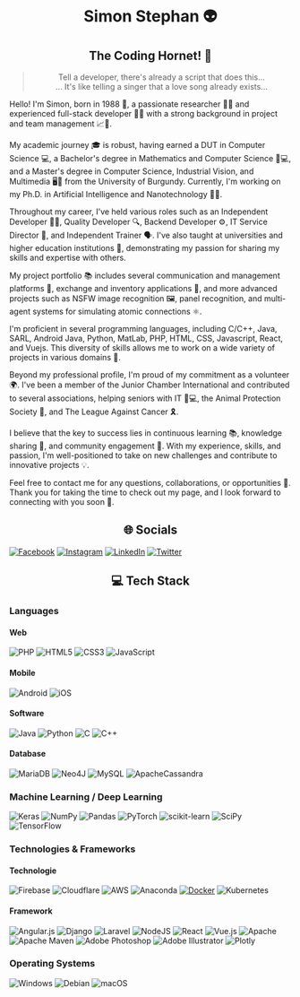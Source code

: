 
<h1 align="center">Simon Stephan 👽</h1>
<h2 align="center"> The Coding Hornet! 🐝</h2>

<blockquote align="center">Tell a developer, there's already a script that does this...<br/>
... It's like telling a singer that a love song already exists...</blockquote>

<p>Hello! I'm Simon, born in 1988 🎂, a passionate researcher 🧪🔬 and experienced full-stack developer 👨‍💻 with a strong background in project and team management 📈👥.</p>

<p>My academic journey 🎓 is robust, having earned a DUT in Computer Science 💻, a Bachelor's degree in Mathematics and Computer Science 🧮💻, and a Master's degree in Computer Science, Industrial Vision, and Multimedia 🖥️📸 from the University of Burgundy. Currently, I'm working on my Ph.D. in Artificial Intelligence and Nanotechnology 🤖🧬.</p>

<p>Throughout my career, I've held various roles such as an Independent Developer 👨‍💻, Quality Developer 🔍, Backend Developer ⚙️, IT Service Director 🏢, and Independent Trainer 🗣️. I've also taught at universities and higher education institutions 🏫, demonstrating my passion for sharing my skills and expertise with others.</p>

<p>My project portfolio 📚 includes several communication and management platforms 📡, exchange and inventory applications 🔄, and more advanced projects such as NSFW image recognition 🖼️, panel recognition, and multi-agent systems for simulating atomic connections ⚛️.</p>

<p>I'm proficient in several programming languages, including C/C++, Java, SARL, Android Java, Python, MatLab, PHP, HTML, CSS, Javascript, React, and Vuejs. This diversity of skills allows me to work on a wide variety of projects in various domains 💼.</p>

<p>Beyond my professional profile, I'm proud of my commitment as a volunteer 🌍. I've been a member of the Junior Chamber International and contributed to several associations, helping seniors with IT 👴💻, the Animal Protection Society 🐾, and The League Against Cancer 🎗️.</p>

<p>I believe that the key to success lies in continuous learning 📚, knowledge sharing 👥, and community engagement 🤝. With my experience, skills, and passion, I'm well-positioned to take on new challenges and contribute to innovative projects 💡.</p>

<p>Feel free to contact me for any questions, collaborations, or opportunities 📨. Thank you for taking the time to check out my page, and I look forward to connecting with you soon 🤗.</p>

<h2 align="center">🌐 Socials</h2>


[![Facebook](https://img.shields.io/badge/Facebook-%231877F2.svg?logo=Facebook&logoColor=white)](https://facebook.com/Simon.Stephan) 
[![Instagram](https://img.shields.io/badge/Instagram-%23E4405F.svg?logo=Instagram&logoColor=white)](https://instagram.com/TheCodingHornet)
[![LinkedIn](https://img.shields.io/badge/LinkedIn-%230077B5.svg?logo=linkedin&logoColor=white)](https://linkedin.com/in/simon-stephan-dev/)
[![Twitter](https://img.shields.io/badge/Twitter-%231DA1F2.svg?logo=Twitter&logoColor=white)](https://twitter.com/TheCodingHornet) 

<h2 align="center">💻 Tech Stack</h2>

<h3>Languages</h3>

<h4>Web</h4>

![PHP](https://img.shields.io/badge/php-%23777BB4.svg?style=for-the-badge&logo=php&logoColor=white)
![HTML5](https://img.shields.io/badge/html5-%23E34F26.svg?style=for-the-badge&logo=html5&logoColor=white)
![CSS3](https://img.shields.io/badge/css3-%231572B6.svg?style=for-the-badge&logo=css3&logoColor=white)
![JavaScript](https://img.shields.io/static/v1?style=for-the-badge&message=JavaScript&color=222222&logo=JavaScript&logoColor=F7DF1E&label=)

<h4>Mobile</h4>

![Android](https://img.shields.io/static/v1?style=for-the-badge&message=Android&color=222222&logo=Android&logoColor=3DDC84&label=)
![iOS](https://img.shields.io/static/v1?style=for-the-badge&message=iOS&color=000000&logo=iOS&logoColor=FFFFFF&label=)
       
<h4>Software</h4>

![Java](https://img.shields.io/badge/java-%23ED8B00.svg?style=for-the-badge&logo=java&logoColor=white)
![Python](https://img.shields.io/badge/python-3670A0?style=for-the-badge&logo=python&logoColor=ffdd54)
![C](https://img.shields.io/badge/c-%2300599C.svg?style=for-the-badge&logo=c&logoColor=white)
![C++](https://img.shields.io/badge/c++-%2300599C.svg?style=for-the-badge&logo=c%2B%2B&logoColor=white)
            
<h4>Database</h4>

![MariaDB](https://img.shields.io/badge/MariaDB-003545?style=for-the-badge&logo=mariadb&logoColor=white)
![Neo4J](https://img.shields.io/badge/Neo4j-008CC1?style=for-the-badge&logo=neo4j&logoColor=white)
![MySQL](https://img.shields.io/badge/mysql-%2300f.svg?style=for-the-badge&logo=mysql&logoColor=white)
![ApacheCassandra](https://img.shields.io/badge/cassandra-%231287B1.svg?style=for-the-badge&logo=apache-cassandra&logoColor=white)


<h3>Machine Learning / Deep Learning</h3>

![Keras](https://img.shields.io/badge/Keras-%23D00000.svg?style=for-the-badge&logo=Keras&logoColor=white)
![NumPy](https://img.shields.io/badge/numpy-%23013243.svg?style=for-the-badge&logo=numpy&logoColor=white)
![Pandas](https://img.shields.io/badge/pandas-%23150458.svg?style=for-the-badge&logo=pandas&logoColor=white)
![PyTorch](https://img.shields.io/badge/PyTorch-%23EE4C2C.svg?style=for-the-badge&logo=PyTorch&logoColor=white)
![scikit-learn](https://img.shields.io/badge/scikit--learn-%23F7931E.svg?style=for-the-badge&logo=scikit-learn&logoColor=white)
![SciPy](https://img.shields.io/badge/SciPy-%230C55A5.svg?style=for-the-badge&logo=scipy&logoColor=%white)
![TensorFlow](https://img.shields.io/badge/TensorFlow-%23FF6F00.svg?style=for-the-badge&logo=TensorFlow&logoColor=white)

<h3>Technologies & Frameworks</h3>

<h4>Technologie</h4>

![Firebase](https://img.shields.io/badge/firebase-%23039BE5.svg?style=for-the-badge&logo=firebase)
![Cloudflare](https://img.shields.io/badge/Cloudflare-F38020?style=for-the-badge&logo=Cloudflare&logoColor=white)
![AWS](https://img.shields.io/badge/AWS-%23FF9900.svg?style=for-the-badge&logo=amazon-aws&logoColor=white)
![Anaconda](https://img.shields.io/badge/Anaconda-%2344A833.svg?style=for-the-badge&logo=anaconda&logoColor=white)
[![Docker](https://img.shields.io/badge/docker-black?style=for-the-badge&logo=docker)](https://hub.docker.com/u/wervlad)
![Kubernetes](https://img.shields.io/static/v1?style=for-the-badge&message=Kubernetes&color=326CE5&logo=Kubernetes&logoColor=FFFFFF&label=)

<h4>Framework</h4>

![Angular.js](https://img.shields.io/badge/angular.js-%23E23237.svg?style=for-the-badge&logo=angularjs&logoColor=white)
![Django](https://img.shields.io/badge/django-%23092E20.svg?style=for-the-badge&logo=django&logoColor=white)
![Laravel](https://img.shields.io/badge/laravel-%23FF2D20.svg?style=for-the-badge&logo=laravel&logoColor=white)
![NodeJS](https://img.shields.io/badge/node.js-6DA55F?style=for-the-badge&logo=node.js&logoColor=white)
![React](https://img.shields.io/badge/react-%2320232a.svg?style=for-the-badge&logo=react&logoColor=%2361DAFB)
![Vue.js](https://img.shields.io/badge/vuejs-%2335495e.svg?style=for-the-badge&logo=vuedotjs&logoColor=%234FC08D)
![Apache](https://img.shields.io/badge/apache-%23D42029.svg?style=for-the-badge&logo=apache&logoColor=white)
![Apache Maven](https://img.shields.io/badge/Apache%20Maven-C71A36?style=for-the-badge&logo=Apache%20Maven&logoColor=white)
![Adobe Photoshop](https://img.shields.io/badge/adobephotoshop-%2331A8FF.svg?style=for-the-badge&logo=adobephotoshop&logoColor=white)
![Adobe Illustrator](https://img.shields.io/badge/adobeillustrator-%23FF9A00.svg?style=for-the-badge&logo=adobeillustrator&logoColor=white)
![Plotly](https://img.shields.io/badge/Plotly-%233F4F75.svg?style=for-the-badge&logo=plotly&logoColor=white)

<h3>Operating Systems</h3>

![Windows](https://img.shields.io/static/v1?style=for-the-badge&message=Windows&color=0078D6&logo=Windows&logoColor=FFFFFF&label=)
![Debian](https://img.shields.io/static/v1?style=for-the-badge&message=Debian&color=A81D33&logo=Debian&logoColor=FFFFFF&label=)
![macOS](https://img.shields.io/static/v1?style=for-the-badge&message=macOS&color=000000&logo=macOS&logoColor=FFFFFF&label=)

